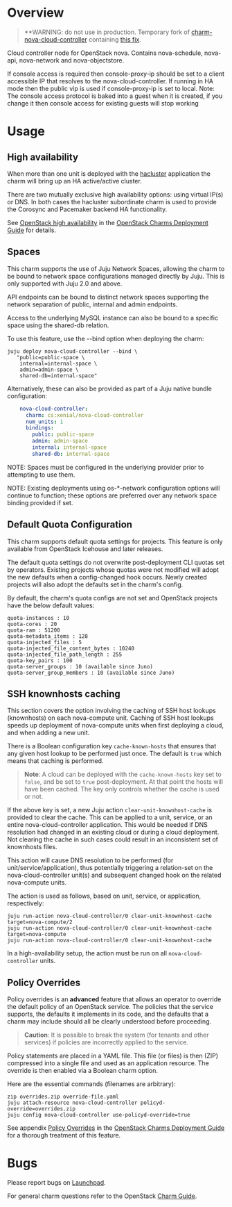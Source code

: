 # Overview

> **WARNING: do not use in production. Temporary fork of [charm-nova-cloud-controller](https://github.com/openstack/charm-nova-cloud-controller) containing [this fix](https://review.opendev.org/c/openstack/charm-nova-cloud-controller/+/775900).

Cloud controller node for OpenStack nova. Contains nova-schedule, nova-api,
nova-network and nova-objectstore.

If console access is required then console-proxy-ip should be set to a client
accessible IP that resolves to the nova-cloud-controller. If running in HA mode
then the public vip is used if console-proxy-ip is set to local. Note: The
console access protocol is baked into a guest when it is created, if you change
it then console access for existing guests will stop working

# Usage

## High availability

When more than one unit is deployed with the [hacluster][hacluster-charm]
application the charm will bring up an HA active/active cluster.

There are two mutually exclusive high availability options: using virtual IP(s)
or DNS. In both cases the hacluster subordinate charm is used to provide the
Corosync and Pacemaker backend HA functionality.

See [OpenStack high availability][cdg-ha-apps] in the [OpenStack Charms
Deployment Guide][cdg] for details.

## Spaces

This charm supports the use of Juju Network Spaces, allowing the charm to be
bound to network space configurations managed directly by Juju.  This is only
supported with Juju 2.0 and above.

API endpoints can be bound to distinct network spaces supporting the network
separation of public, internal and admin endpoints.

Access to the underlying MySQL instance can also be bound to a specific space
using the shared-db relation.

To use this feature, use the --bind option when deploying the charm:

    juju deploy nova-cloud-controller --bind \
       "public=public-space \
        internal=internal-space \
        admin=admin-space \
        shared-db=internal-space"

Alternatively, these can also be provided as part of a Juju native bundle
configuration:

```yaml
    nova-cloud-controller:
      charm: cs:xenial/nova-cloud-controller
      num_units: 1
      bindings:
        public: public-space
        admin: admin-space
        internal: internal-space
        shared-db: internal-space
```

NOTE: Spaces must be configured in the underlying provider prior to attempting
to use them.

NOTE: Existing deployments using os-*-network configuration options will
continue to function; these options are preferred over any network space
binding provided if set.

## Default Quota Configuration

This charm supports default quota settings for projects. This feature is only
available from OpenStack Icehouse and later releases.

The default quota settings do not overwrite post-deployment CLI quotas set by
operators. Existing projects whose quotas were not modified will adopt the new
defaults when a config-changed hook occurs. Newly created projects will also
adopt the defaults set in the charm's config.

By default, the charm's quota configs are not set and OpenStack projects have
the below default values:

    quota-instances : 10
    quota-cores : 20
    quota-ram : 51200
    quota-metadata_items : 128
    quota-injected_files : 5
    quota-injected_file_content_bytes : 10240
    quota-injected_file_path_length : 255
    quota-key_pairs : 100
    quota-server_groups : 10 (available since Juno)
    quota-server_group_members : 10 (available since Juno)

## SSH knownhosts caching

This section covers the option involving the caching of SSH host lookups
(knownhosts) on each nova-compute unit. Caching of SSH host lookups speeds up
deployment of nova-compute units when first deploying a cloud, and when adding
a new unit.

There is a Boolean configuration key `cache-known-hosts` that ensures that any
given host lookup to be performed just once. The default is `true` which means
that caching is performed.

> **Note**: A cloud can be deployed with the `cache-known-hosts` key set to
  `false`, and be set to `true` post-deployment. At that point the hosts will
  have been cached. The key only controls whether the cache is used or not.

If the above key is set, a new Juju action `clear-unit-knownhost-cache` is
provided to clear the cache. This can be applied to a unit, service, or an
entire nova-cloud-controller application. This would be needed if DNS
resolution had changed in an existing cloud or during a cloud deployment. Not
clearing the cache in such cases could result in an inconsistent set of
knownhosts files.

This action will cause DNS resolution to be performed (for
unit/service/application), thus potentially triggering a relation-set on the
nova-cloud-controller unit(s) and subsequent changed hook on the related
nova-compute units.

The action is used as follows, based on unit, service, or application,
respectively:

    juju run-action nova-cloud-controller/0 clear-unit-knownhost-cache target=nova-compute/2
    juju run-action nova-cloud-controller/0 clear-unit-knownhost-cache target=nova-compute
    juju run-action nova-cloud-controller/0 clear-unit-knownhost-cache

In a high-availability setup, the action must be run on all
`nova-cloud-controller` units.

## Policy Overrides

Policy overrides is an **advanced** feature that allows an operator to override
the default policy of an OpenStack service. The policies that the service
supports, the defaults it implements in its code, and the defaults that a charm
may include should all be clearly understood before proceeding.

> **Caution**: It is possible to break the system (for tenants and other
  services) if policies are incorrectly applied to the service.

Policy statements are placed in a YAML file. This file (or files) is then (ZIP)
compressed into a single file and used as an application resource. The override
is then enabled via a Boolean charm option.

Here are the essential commands (filenames are arbitrary):

    zip overrides.zip override-file.yaml
    juju attach-resource nova-cloud-controller policyd-override=overrides.zip
    juju config nova-cloud-controller use-policyd-override=true

See appendix [Policy Overrides][cdg-appendix-n] in the [OpenStack Charms
Deployment Guide][cdg] for a thorough treatment of this feature.

# Bugs

Please report bugs on [Launchpad][lp-bugs-charm-nova-cloud-controller].

For general charm questions refer to the OpenStack [Charm Guide][cg].

<!-- LINKS -->

[cg]: https://docs.openstack.org/charm-guide
[cdg]: https://docs.openstack.org/project-deploy-guide/charm-deployment-guide
[cdg-appendix-n]: https://docs.openstack.org/project-deploy-guide/charm-deployment-guide/latest/app-policy-overrides.html
[lp-bugs-charm-nova-cloud-controller]: https://bugs.launchpad.net/charm-nova-cloud-controller/+filebug
[cdg-ha-apps]: https://docs.openstack.org/project-deploy-guide/charm-deployment-guide/latest/app-ha.html#ha-applications
[hacluster-charm]: https://jaas.ai/hacluster
